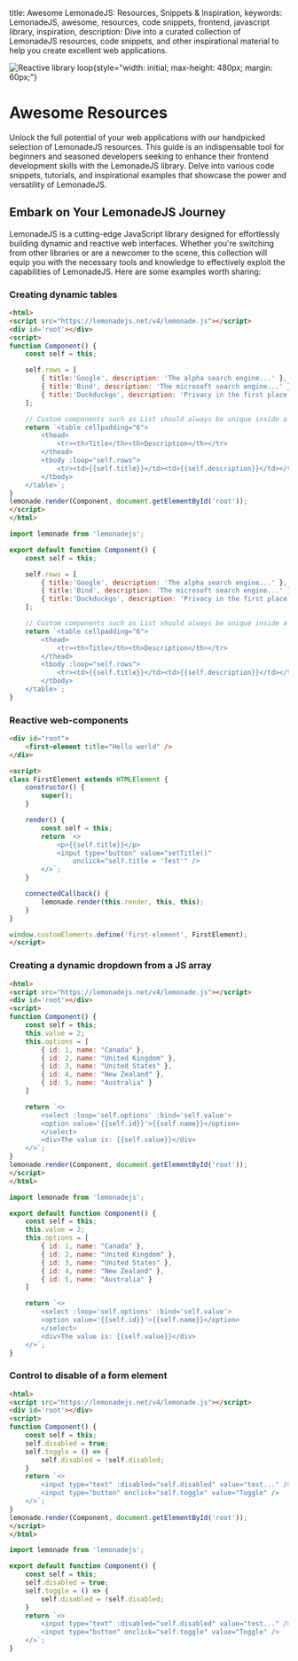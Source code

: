 title: Awesome LemonadeJS: Resources, Snippets & Inspiration,
keywords: LemonadeJS, awesome, resources, code snippets, frontend, javascript library, inspiration,
description: Dive into a curated collection of LemonadeJS resources, code snippets, and other inspirational material to help you create excellent web applications.

![Reactive library loop](img/drinking-lemonade.png){style="width: initial; max-height: 480px; margin: 60px;"}

# Awesome Resources
Unlock the full potential of your web applications with our handpicked selection of LemonadeJS resources. This guide is an indispensable tool for beginners and seasoned developers seeking to enhance their frontend development skills with the LemonadeJS library. Delve into various code snippets, tutorials, and inspirational examples that showcase the power and versatility of LemonadeJS.

## Embark on Your LemonadeJS Journey
LemonadeJS is a cutting-edge JavaScript library designed for effortlessly building dynamic and reactive web interfaces. Whether you're switching from other libraries or are a newcomer to the scene, this collection will equip you with the necessary tools and knowledge to effectively exploit the capabilities of LemonadeJS.
Here are some examples worth sharing:

### Creating dynamic tables

```html
<html>
<script src="https://lemonadejs.net/v4/lemonade.js"></script>
<div id='root'></div>
<script>
function Component() {
    const self = this;

    self.rows = [
        { title:'Google', description: 'The alpha search engine...' },
        { title:'Bind', description: 'The microsoft search engine...' },
        { title:'Duckduckgo', description: 'Privacy in the first place...' },
    ];

    // Custom components such as List should always be unique inside a real tag.
    return `<table cellpadding="6">
        <thead>
            <tr><th>Title</th><th>Description</th></tr>
        </thead>
        <tbody :loop="self.rows">
            <tr><td>{{self.title}}</td><td>{{self.description}}</td></tr>
        </tbody>
    </table>`;
}
lemonade.render(Component, document.getElementById('root'));
</script>
</html>
```
```javascript
import lemonade from 'lemonadejs';

export default function Component() {
    const self = this;

    self.rows = [
        { title:'Google', description: 'The alpha search engine...' },
        { title:'Bind', description: 'The microsoft search engine...' },
        { title:'Duckduckgo', description: 'Privacy in the first place...' },
    ];

    // Custom components such as List should always be unique inside a real tag.
    return `<table cellpadding="6">
        <thead>
            <tr><th>Title</th><th>Description</th></tr>
        </thead>
        <tbody :loop="self.rows">
            <tr><td>{{self.title}}</td><td>{{self.description}}</td></tr>
        </tbody>
    </table>`;
}
```

  
  

### Reactive web-components
```html
<div id="root">
    <first-element title="Hello world" />
</div>

<script>
class FirstElement extends HTMLElement {
    constructor() {
        super();
    }

    render() {
        const self = this;
        return `<>
            <p>{{self.title}}</p>
            <input type="button" value="setTitle()"
                onclick="self.title = 'Test'" />
        </>`;
    }

    connectedCallback() {
        lemonade.render(this.render, this, this);
    }
}

window.customElements.define('first-element', FirstElement);
</script>
```
  
  

### Creating a dynamic dropdown from a JS array

```html
<html>
<script src="https://lemonadejs.net/v4/lemonade.js"></script>
<div id='root'></div>
<script>
function Component() {
    const self = this;
    this.value = 2;
    this.options = [
        { id: 1, name: "Canada" },
        { id: 2, name: "United Kingdom" },
        { id: 3, name: "United States" },
        { id: 4, name: "New Zealand" },
        { id: 5, name: "Australia" }
    ]

    return `<>
        <select :loop='self.options' :bind='self.value'>
        <option value='{{self.id}}'>{{self.name}}</option>
        </select>
        <div>The value is: {{self.value}}</div>
    </>`;
}
lemonade.render(Component, document.getElementById('root'));
</script>
</html>
```
```javascript
import lemonade from 'lemonadejs';

export default function Component() {
    const self = this;
    this.value = 2;
    this.options = [
        { id: 1, name: "Canada" },
        { id: 2, name: "United Kingdom" },
        { id: 3, name: "United States" },
        { id: 4, name: "New Zealand" },
        { id: 5, name: "Australia" }
    ]

    return `<>
        <select :loop='self.options' :bind='self.value'>
        <option value='{{self.id}}'>{{self.name}}</option>
        </select>
        <div>The value is: {{self.value}}</div>
    </>`;
}
```
  
  

### Control to disable of a form element

```html
<html>
<script src="https://lemonadejs.net/v4/lemonade.js"></script>
<div id='root'></div>
<script>
function Component() {
    const self = this;
    self.disabled = true;
    self.toggle = () => {
        self.disabled = !self.disabled;
    }
    return `<>
        <input type="text" :disabled="self.disabled" value="test..." />
        <input type="button" onclick="self.toggle" value="Toggle" />
    </>`;
}
lemonade.render(Component, document.getElementById('root'));
</script>
</html>
```
```javascript
import lemonade from 'lemonadejs';

export default function Component() {
    const self = this;
    self.disabled = true;
    self.toggle = () => {
        self.disabled = !self.disabled;
    }
    return `<>
        <input type="text" :disabled="self.disabled" value="test..." />
        <input type="button" onclick="self.toggle" value="Toggle" />
    </>`;
}
```